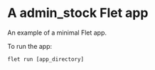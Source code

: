 # A admin_stock Flet app

An example of a minimal Flet app.

To run the app:

```
flet run [app_directory]
```